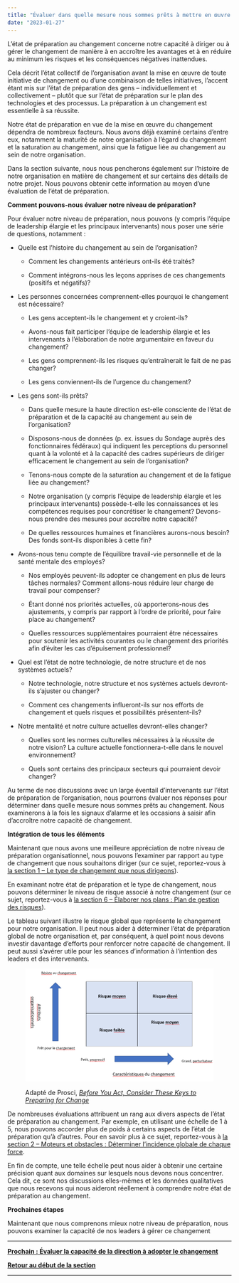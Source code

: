 ```yaml
---
title: "Évaluer dans quelle mesure nous sommes prêts à mettre en œuvre le changement"
date: "2023-01-27"
---
```


L’état de préparation au changement concerne notre capacité à diriger ou à gérer le changement de manière à en accroître les avantages et à en réduire au minimum les risques et les conséquences négatives inattendues.

Cela décrit l’état collectif de l’organisation avant la mise en œuvre de toute initiative de changement ou d’une combinaison de telles initiatives, l’accent étant mis sur l’état de préparation des gens – individuellement et collectivement – plutôt que sur l’état de préparation sur le plan des technologies et des processus. La préparation à un changement est essentielle à sa réussite.

Notre état de préparation en vue de la mise en œuvre du changement dépendra de nombreux facteurs. Nous avons déjà examiné certains d’entre eux, notamment la maturité de notre organisation à l’égard du changement et la saturation au changement, ainsi que la fatigue liée au changement au sein de notre organisation.

Dans la section suivante, nous nous pencherons également sur l’histoire de notre organisation en matière de changement et sur certains des détails de notre projet. Nous pouvons obtenir cette information au moyen d’une évaluation de l’état de préparation.

**Comment pouvons-nous évaluer notre niveau de préparation?**

Pour évaluer notre niveau de préparation, nous pouvons (y compris l’équipe de leadership élargie et les principaux intervenants) nous poser une série de questions, notamment :

- Quelle est l’histoire du changement au sein de l’organisation?
    - Comment les changements antérieurs ont-ils été traités?
    
    - Comment intégrons-nous les leçons apprises de ces changements (positifs et négatifs)?

- Les personnes concernées comprennent-elles pourquoi le changement est nécessaire?
    - Les gens acceptent-ils le changement et y croient-ils?
    
    - Avons-nous fait participer l’équipe de leadership élargie et les intervenants à l’élaboration de notre argumentaire en faveur du changement?
    
    - Les gens comprennent-ils les risques qu’entraînerait le fait de ne pas changer?
    
    - Les gens conviennent-ils de l’urgence du changement?

- Les gens sont-ils prêts?
    - Dans quelle mesure la haute direction est-elle consciente de l’état de préparation et de la capacité au changement au sein de l’organisation?
    
    - Disposons-nous de données (p. ex. issues du Sondage auprès des fonctionnaires fédéraux) qui indiquent les perceptions du personnel quant à la volonté et à la capacité des cadres supérieurs de diriger efficacement le changement au sein de l’organisation?
    
    - Tenons-nous compte de la saturation au changement et de la fatigue liée au changement?
    
    - Notre organisation (y compris l’équipe de leadership élargie et les principaux intervenants) possède-t-elle les connaissances et les compétences requises pour concrétiser le changement? Devons-nous prendre des mesures pour accroître notre capacité?
    
    - De quelles ressources humaines et financières aurons-nous besoin? Des fonds sont-ils disponibles à cette fin?

- Avons-nous tenu compte de l’équilibre travail-vie personnelle et de la santé mentale des employés?
    - Nos employés peuvent-ils adopter ce changement en plus de leurs tâches normales? Comment allons-nous réduire leur charge de travail pour compenser?
    
    - Étant donné nos priorités actuelles, où apporterons-nous des ajustements, y compris par rapport à l’ordre de priorité, pour faire place au changement?
    
    - Quelles ressources supplémentaires pourraient être nécessaires pour soutenir les activités courantes ou le changement des priorités afin d’éviter les cas d’épuisement professionnel?

- Quel est l’état de notre technologie, de notre structure et de nos systèmes actuels?
    - Notre technologie, notre structure et nos systèmes actuels devront-ils s’ajuster ou changer?
    
    - Comment ces changements influeront-ils sur nos efforts de changement et quels risques et possibilités présentent-ils?

- Notre mentalité et notre culture actuelles devront-elles changer?
    - Quelles sont les normes culturelles nécessaires à la réussite de notre vision? La culture actuelle fonctionnera-t-elle dans le nouvel environnement?
    
    - Quels sont certains des principaux secteurs qui pourraient devoir changer?

Au terme de nos discussions avec un large éventail d’intervenants sur l’état de préparation de l’organisation, nous pourrons évaluer nos réponses pour déterminer dans quelle mesure nous sommes prêts au changement. Nous examinerons à la fois les signaux d’alarme et les occasions à saisir afin d’accroître notre capacité de changement.

**Intégration de tous les éléments**

Maintenant que nous avons une meilleure appréciation de notre niveau de préparation organisationnel, nous pouvons l’examiner par rapport au type de changement que nous souhaitons diriger (sur ce sujet, reportez-vous à [la section 1 – Le type de changement que nous dirigeons](/naviguer-dans-le-monde-du-changement/le-type-de-changement-que-nous-dirigeons/)).

En examinant notre état de préparation et le type de changement, nous pouvons déterminer le niveau de risque associé à notre changement (sur ce sujet, reportez-vous à [la section 6 – Élaborer nos plans : Plan de gestion des risques](/plan-de-gestion-des-risques/)).

Le tableau suivant illustre le risque global que représente le changement pour notre organisation. Il peut nous aider à déterminer l’état de préparation global de notre organisation et, par conséquent, à quel point nous devons investir davantage d’efforts pour renforcer notre capacité de changement. Il peut aussi s’avérer utile pour les séances d’information à l’intention des leaders et des intervenants.

<figure>

![Préparation au changement et risque. L’axe des y illustre les attributs organisationnels qui les distinguent du changement prêt à changer. L’axe des x illustre les caractéristiques du changement, de petit/progressif à grand/perturbateur. Il y a quatre quadrants au centre. En bas à gauche, le risque est faible. En haut à gauche et en bas à droite, le risque est moyen. En haut à droite, le risque est élevé.](images/FLC-Change-readiness-and-risk-FR.png)

<figcaption>

Adapté de Prosci, [_Before You Act, Consider These Keys to Preparing for Change_](https://www.prosci.com/blog/keys-to-prepare-for-change)

</figcaption>

</figure>

De nombreuses évaluations attribuent un rang aux divers aspects de l’état de préparation au changement. Par exemple, en utilisant une échelle de 1 à 5, nous pouvons accorder plus de poids à certains aspects de l’état de préparation qu’à d’autres. Pour en savoir plus à ce sujet, reportez-vous à [la section 2 – Moteurs et obstacles : Déterminer l’incidence globale de chaque force](/nos-moteurs-et-obstacles-du-changement/).

En fin de compte, une telle échelle peut nous aider à obtenir une certaine précision quant aux domaines sur lesquels nous devons nous concentrer. Cela dit, ce sont nos discussions elles-mêmes et les données qualitatives que nous recevons qui nous aideront réellement à comprendre notre état de préparation au changement.

**Prochaines étapes**

Maintenant que nous comprenons mieux notre niveau de préparation, nous pouvons examiner la capacité de nos leaders à gérer ce changement

* * *

[****Prochain :** Évaluer la capacité de la direction à adopter le changement**](/evaluer-la-capacite-de-la-direction-a-adopter-le-changement/)

[**Retour au début de la section**](/capacite-etat-de-preparation-et-incidence/)

* * *
